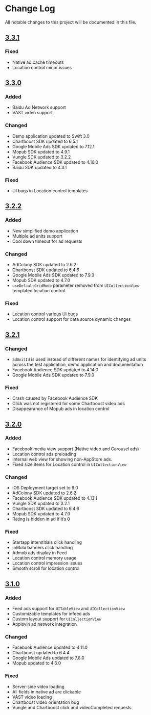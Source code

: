 # Change Log
All notable changes to this project will be documented in this file.

## [3.3.1]
### Fixed
- Native ad cache timeouts
- Location control minor issues

## [3.3.0]
### Added
- Baidu Ad Network support
- VAST video support

### Changed
- Demo application updated to Swift 3.0
- Chartboost SDK updated to 6.5.1
- Google Mobile Ads SDK updated to 7.12.1
- Mopub SDK updated to 4.9.1
- Vungle SDK updated to 3.2.2
- Facebook Audience SDK updated to 4.16.0
- Baidu SDK updated to 4.3.1

### Fixed
- UI bugs in Location control templates


## [3.2.2]
### Added
- New simplified demo application
- Multiple ad anits support
- Cool down timeout for ad requests

### Changed
- AdColony SDK updated to 2.6.2
- Chartboost SDK updated to 6.4.6
- Google Mobile Ads SDK updated to 7.9.0
- Mopub SDK updated to 4.7.0
- `useDefaultGridMode` parameter removed from `UICollectionView` templated location control

### Fixed
- Location control various UI bugs
- Location control support for data source dynamic changes

## [3.2.1]
### Changed
- `adUnitId` is used instead of different names for identifying ad units across the test application, demo application and documentation
- Facebook Audience SDK updated to 4.14.0
- Google Mobile Ads SDK updated to 7.9.0

### Fixed
- Crash caused by Facebook Audience SDK
- Click was not registered for some Chartboost video ads
- Disappearance of Mopub ads in location control

## [3.2.0]
### Added
- Facebook media view support (Native video and Carousel ads)
- Location control ads preloading
- Internal web view for showing non-AppStore ads.
- Fixed size items for Location control in `UICollectionView`

### Changed
- iOS Deployment target set to 8.0
- AdColony SDK updated to 2.6.2
- Facebook Audience SDK updated to 4.13.1
- Vungle SDK updated to 3.2.1
- Chartboost SDK updated to 6.4.6
- Mopub SDK updated to 4.7.0
- Rating is hidden in ad if it’s 0

### Fixed
- Startapp interstitials click handling
- InMobi banners click handling
- Admob ads display in Feed
- Location control memory usage
- Location control impression issues
- Smooth scroll for location control


## [3.1.0]
### Added
- Feed ads support for ```UITableView``` and ```UICollectionView```
- Customizable templates for infeed ads
- Custom layout support for ```UICollectionView```
- Applovin ad network integration

### Changed
- Facebook Audience updated to 4.11.0
- Chartboost updated to 6.4.4
- Google Mobile Ads updated to 7.8.0
- Mopub updated to 4.6.0

### Fixed
- Server-side video loading
- All fields in native ad are clickable
- VAST video loading
- Chartboost video orientation bug
- Vungle and Chartboost click and videoCompleted requests



[3.1.0]: https://github.com/ampiri/ampiri-ios-sdk/releases/tag/v3.1.0
[3.2.0]: https://github.com/ampiri/ampiri-ios-sdk/releases/tag/v3.2.0
[3.2.1]: https://github.com/ampiri/ampiri-ios-sdk/releases/tag/v3.2.1
[3.2.2]: https://github.com/ampiri/ampiri-ios-sdk/releases/tag/v3.2.2
[3.3.0]: https://github.com/ampiri/ampiri-ios-sdk/releases/tag/v3.3.0
[3.3.1]: https://github.com/ampiri/ampiri-ios-sdk/releases/tag/v3.3.1
